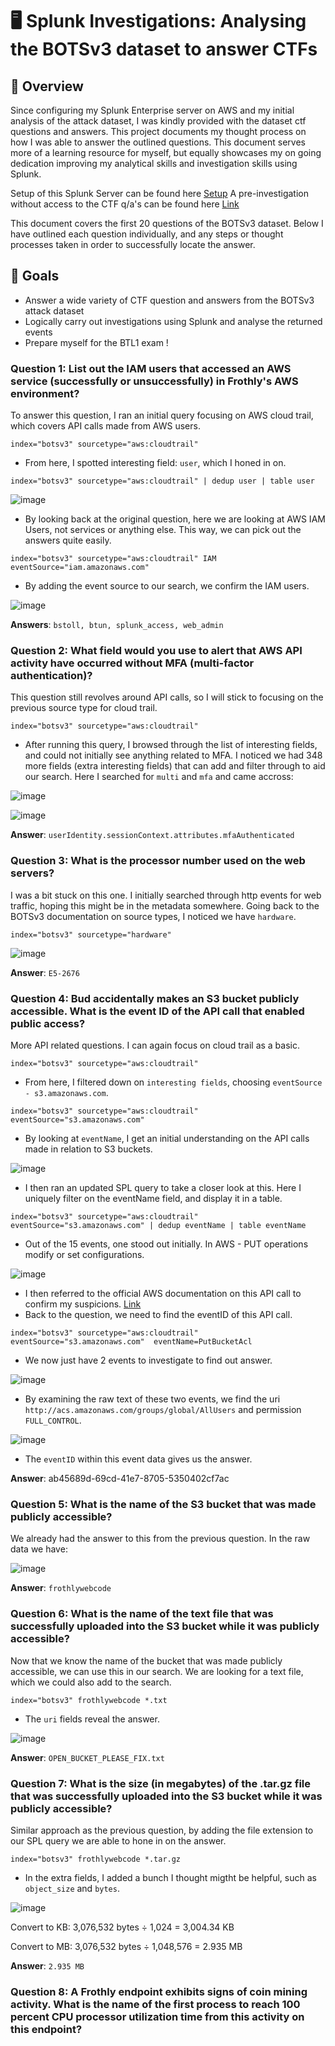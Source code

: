 # 🖥️ Splunk Investigations: Analysing the BOTSv3 dataset to answer CTFs

## 📖 Overview  
Since configuring my Splunk Enterprise server on AWS and my initial analysis of the attack dataset, I was kindly provided with the dataset ctf questions and answers. This project documents my thought process on how I was able to answer the outlined questions. This document serves more of a learning resource for myself, but equally showcases my on going dedication improving my analytical skills and investigation skills using Splunk.

Setup of this Splunk Server can be found here [Setup](https://github.com/wilbcn/BlueTeam/blob/main/Splunk-Projects/Splunk-Enterprise-HomeLab.md)
A pre-investigation without access to the CTF q/a's can be found here [Link](https://github.com/wilbcn/BlueTeam/blob/main/Splunk-Projects/Splunk-botsv3-Investigation-1.md)

This document covers the first 20 questions of the BOTSv3 dataset. Below I have outlined each question individually, and any steps or thought processes taken in order to successfully locate the answer.

## 🎯 Goals
- Answer a wide variety of CTF question and answers from the BOTSv3 attack dataset
- Logically carry out investigations using Splunk and analyse the returned events
- Prepare myself for the BTL1 exam !

### Question 1: List out the IAM users that accessed an AWS service (successfully or unsuccessfully) in Frothly's AWS environment?
To answer this question, I ran an initial query focusing on AWS cloud trail, which covers API calls made from AWS users.

```
index="botsv3" sourcetype="aws:cloudtrail"
```

- From here, I spotted interesting field: `user`, which I honed in on.

```
index="botsv3" sourcetype="aws:cloudtrail" | dedup user | table user
```

![image](https://github.com/user-attachments/assets/38da1542-f389-4c8d-b6f6-121e9da59dc5)

- By looking back at the original question, here we are looking at AWS IAM Users, not services or anything else. This way, we can pick out the answers quite easily.

```
index="botsv3" sourcetype="aws:cloudtrail" IAM eventSource="iam.amazonaws.com"
```

- By adding the event source to our search, we confirm the IAM users.

![image](https://github.com/user-attachments/assets/0fc0590d-8ed4-4304-b9ab-70ca1f499407)


**Answers**: `bstoll, btun, splunk_access, web_admin`

### Question 2: What field would you use to alert that AWS API activity have occurred without MFA (multi-factor authentication)?
This question still revolves around API calls, so I will stick to focusing on the previous source type for cloud trail.

```
index="botsv3" sourcetype="aws:cloudtrail"
```

- After running this query, I browsed through the list of interesting fields, and could not initially see anything related to MFA. I noticed we had 348 more fields (extra interesting fields) that can add and filter through to aid our search. Here I searched for `multi` and `mfa` and came accross:

![image](https://github.com/user-attachments/assets/10d55657-9d54-49e5-8a08-d5bae540f470)

![image](https://github.com/user-attachments/assets/ee79e0f9-454b-4d5f-bd3a-b83b98cee900)

**Answer**: `userIdentity.sessionContext.attributes.mfaAuthenticated`

### Question 3: What is the processor number used on the web servers?
I was a bit stuck on this one. I initially searched through http events for web traffic,  hoping this might be in the metadata somewhere. Going back to the BOTSv3 documentation on source types, I noticed we have `hardware`.

```
index="botsv3" sourcetype="hardware"
```

![image](https://github.com/user-attachments/assets/af25117c-105c-4ae3-8e8f-576f47ecffad)

**Answer**: `E5-2676`

### Question 4: Bud accidentally makes an S3 bucket publicly accessible. What is the event ID of the API call that enabled public access?
More API related questions. I can again focus on cloud trail as a basic. 

```
index="botsv3" sourcetype="aws:cloudtrail"
```

- From here, I filtered down on `interesting fields`, choosing `eventSource - s3.amazonaws.com`.

```
index="botsv3" sourcetype="aws:cloudtrail" eventSource="s3.amazonaws.com"
```

- By looking at `eventName`, I get an initial understanding on the API calls made in relation to S3 buckets.

![image](https://github.com/user-attachments/assets/3a6fa9fd-c826-4ff0-a69d-b0a3247a8a5a)

- I then ran an updated SPL query to take a closer look at this. Here I uniquely filter on the eventName field, and display it in a table.

```
index="botsv3" sourcetype="aws:cloudtrail" eventSource="s3.amazonaws.com" | dedup eventName | table eventName
```

- Out of the 15 events, one stood out initially. In AWS - PUT operations modify or set configurations.

![image](https://github.com/user-attachments/assets/14711345-e8c6-497c-bc8e-4fc3fccdda2c)

- I then referred to the official AWS documentation on this API call to confirm my suspicions. [Link](https://docs.aws.amazon.com/AmazonS3/latest/API/API_PutBucketAcl.html)
- Back to the question, we need to find the eventID of this API call. 

```
index="botsv3" sourcetype="aws:cloudtrail" eventSource="s3.amazonaws.com"  eventName=PutBucketAcl
```

- We now just have 2 events to investigate to find out answer.

![image](https://github.com/user-attachments/assets/f03b22cd-1893-44a2-b876-86a89f4e21d9)

- By examining the raw text of these two events, we find the uri `http://acs.amazonaws.com/groups/global/AllUsers` and permission `FULL_CONTROL`.

![image](https://github.com/user-attachments/assets/24d70cee-5552-4e2d-8135-5d888ec220d0)

- The `eventID` within this event data gives us the answer.

**Answer**: ab45689d-69cd-41e7-8705-5350402cf7ac

### Question 5: What is the name of the S3 bucket that was made publicly accessible?
We already had the answer to this from the previous question. In the raw data we have:

![image](https://github.com/user-attachments/assets/a5812cbd-3e71-445e-aeaf-30bd6b52db1a)

**Answer**: `frothlywebcode`

### Question 6: What is the name of the text file that was successfully uploaded into the S3 bucket while it was publicly accessible?
Now that we know the name of the bucket that was made publicly accessible, we can use this in our search. We are looking for a text file, which we could also add to the search.

```
index="botsv3" frothlywebcode *.txt
```

- The `uri` fields reveal the answer.

![image](https://github.com/user-attachments/assets/269b3e31-2ceb-4d96-8ae3-6df765f0a4a0)

**Answer**: `OPEN_BUCKET_PLEASE_FIX.txt`


### Question 7: What is the size (in megabytes) of the .tar.gz file that was successfully uploaded into the S3 bucket while it was publicly accessible?
Similar approach as the previous question, by adding the file extension to our SPL query we are able to hone in on the answer.

```
index="botsv3" frothlywebcode *.tar.gz
```

- In the extra fields, I added a bunch I thought migtht be helpful, such as `object_size` and `bytes`.

![image](https://github.com/user-attachments/assets/922ce5c4-a1ac-4c7e-9cb9-1e1c3d13686e)

Convert to KB:
3,076,532 bytes ÷ 1,024 = 3,004.34 KB

Convert to MB:
3,076,532 bytes ÷ 1,048,576 = 2.935 MB

**Answer**: `2.935 MB`

### Question 8: A Frothly endpoint exhibits signs of coin mining activity. What is the name of the first process to reach 100 percent CPU processor utilization time from this activity on this endpoint?
